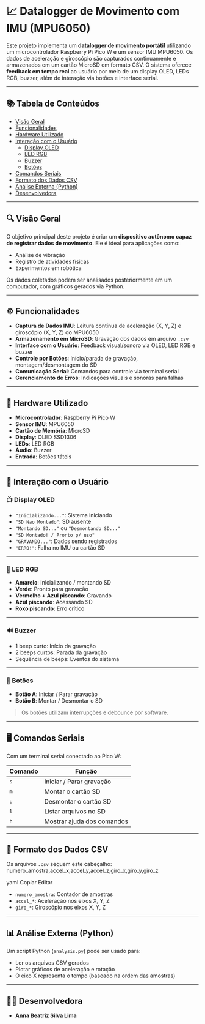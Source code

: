 # 📈 Datalogger de Movimento com IMU (MPU6050)

Este projeto implementa um **datalogger de movimento portátil** utilizando um microcontrolador Raspberry Pi Pico W e um sensor IMU MPU6050. Os dados de aceleração e giroscópio são capturados continuamente e armazenados em um cartão MicroSD em formato CSV. O sistema oferece **feedback em tempo real** ao usuário por meio de um display OLED, LEDs RGB, buzzer, além de interação via botões e interface serial.

---

## 📚 Tabela de Conteúdos

- [Visão Geral](#visão-geral)
- [Funcionalidades](#funcionalidades)
- [Hardware Utilizado](#hardware-utilizado)
- [Interação com o Usuário](#interação-com-o-usuário)
  - [Display OLED](#display-oled)
  - [LED RGB](#led-rgb)
  - [Buzzer](#buzzer)
  - [Botões](#botões)
- [Comandos Seriais](#comandos-seriais)
- [Formato dos Dados CSV](#formato-dos-dados-csv)
- [Análise Externa (Python)](#análise-externa-python)
- [Desenvolvedora](#desenvolvedora)

---

## 🔍 Visão Geral

O objetivo principal deste projeto é criar um **dispositivo autônomo capaz de registrar dados de movimento**. Ele é ideal para aplicações como:

- Análise de vibração
- Registro de atividades físicas
- Experimentos em robótica

Os dados coletados podem ser analisados posteriormente em um computador, com gráficos gerados via Python.

---

## ⚙️ Funcionalidades

- **Captura de Dados IMU**: Leitura contínua de aceleração (X, Y, Z) e giroscópio (X, Y, Z) do MPU6050  
- **Armazenamento em MicroSD**: Gravação dos dados em arquivo `.csv`  
- **Interface com o Usuário**: Feedback visual/sonoro via OLED, LED RGB e buzzer  
- **Controle por Botões**: Início/parada de gravação, montagem/desmontagem do SD  
- **Comunicação Serial**: Comandos para controle via terminal serial  
- **Gerenciamento de Erros**: Indicações visuais e sonoras para falhas  

---

## 🔌 Hardware Utilizado

- **Microcontrolador**: Raspberry Pi Pico W  
- **Sensor IMU**: MPU6050  
- **Cartão de Memória**: MicroSD  
- **Display**: OLED SSD1306  
- **LEDs**: LED RGB  
- **Áudio**: Buzzer  
- **Entrada**: Botões táteis  

---

## 🧠 Interação com o Usuário

### 📺 Display OLED

- `"Inicializando..."`: Sistema iniciando  
- `"SD Nao Montado"`: SD ausente  
- `"Montando SD..."` ou `"Desmontando SD..."`  
- `"SD Montado! / Pronto p/ uso"`  
- `"GRAVANDO..."`: Dados sendo registrados  
- `"ERRO!"`: Falha no IMU ou cartão SD  

---

### 🌈 LED RGB

- **Amarelo**: Inicializando / montando SD  
- **Verde**: Pronto para gravação  
- **Vermelho + Azul piscando**: Gravando  
- **Azul piscando**: Acessando SD  
- **Roxo piscando**: Erro crítico  

---

### 🔊 Buzzer

- 1 beep curto: Início da gravação  
- 2 beeps curtos: Parada da gravação  
- Sequência de beeps: Eventos do sistema  

---

### 🔘 Botões

- **Botão A**: Iniciar / Parar gravação  
- **Botão B**: Montar / Desmontar o SD  

> Os botões utilizam interrupções e debounce por software.

---

## 🖥️ Comandos Seriais

Com um terminal serial conectado ao Pico W:

| Comando | Função                         |
|---------|--------------------------------|
| `s`     | Iniciar / Parar gravação       |
| `m`     | Montar o cartão SD             |
| `u`     | Desmontar o cartão SD          |
| `l`     | Listar arquivos no SD          |
| `h`     | Mostrar ajuda dos comandos     |

---

## 📄 Formato dos Dados CSV

Os arquivos `.csv` seguem este cabeçalho:
numero_amostra,accel_x,accel_y,accel_z,giro_x,giro_y,giro_z

yaml
Copiar
Editar

- `numero_amostra`: Contador de amostras  
- `accel_*`: Aceleração nos eixos X, Y, Z  
- `giro_*`: Giroscópio nos eixos X, Y, Z  

---

## 📊 Análise Externa (Python)

Um script Python (`analysis.py`) pode ser usado para:

- Ler os arquivos CSV gerados
- Plotar gráficos de aceleração e rotação
- O eixo X representa o tempo (baseado na ordem das amostras)

---

## 👩‍💻 Desenvolvedora

- **Anna Beatriz Silva Lima**

